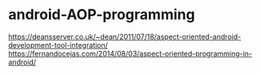 # android-AOP-programming

https://deansserver.co.uk/~dean/2011/07/18/aspect-oriented-android-development-tool-integration/
https://fernandocejas.com/2014/08/03/aspect-oriented-programming-in-android/
